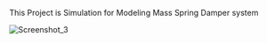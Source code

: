This Project is Simulation for Modeling Mass Spring Damper system 

![Screenshot_3](https://github.com/user-attachments/assets/6c69f30a-4090-47e2-9b5f-45ae6b825572)
